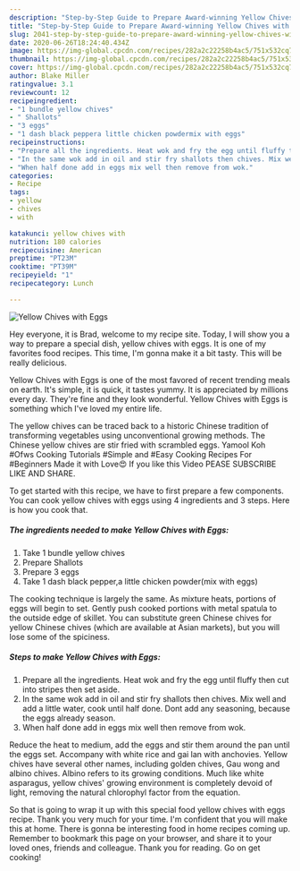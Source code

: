 ```yaml
---
description: "Step-by-Step Guide to Prepare Award-winning Yellow Chives with Eggs"
title: "Step-by-Step Guide to Prepare Award-winning Yellow Chives with Eggs"
slug: 2041-step-by-step-guide-to-prepare-award-winning-yellow-chives-with-eggs
date: 2020-06-26T18:24:40.434Z
image: https://img-global.cpcdn.com/recipes/282a2c22258b4ac5/751x532cq70/yellow-chives-with-eggs-recipe-main-photo.jpg
thumbnail: https://img-global.cpcdn.com/recipes/282a2c22258b4ac5/751x532cq70/yellow-chives-with-eggs-recipe-main-photo.jpg
cover: https://img-global.cpcdn.com/recipes/282a2c22258b4ac5/751x532cq70/yellow-chives-with-eggs-recipe-main-photo.jpg
author: Blake Miller
ratingvalue: 3.1
reviewcount: 12
recipeingredient:
- "1 bundle yellow chives"
- " Shallots"
- "3 eggs"
- "1 dash black peppera little chicken powdermix with eggs"
recipeinstructions:
- "Prepare all the ingredients. Heat wok and fry the egg until fluffy then cut into stripes then set aside."
- "In the same wok add in oil and stir fry shallots then chives. Mix well and add a little water, cook until half done. Dont add any seasoning, because the eggs already season."
- "When half done add in eggs mix well then remove from wok."
categories:
- Recipe
tags:
- yellow
- chives
- with

katakunci: yellow chives with 
nutrition: 180 calories
recipecuisine: American
preptime: "PT23M"
cooktime: "PT39M"
recipeyield: "1"
recipecategory: Lunch

---
```



![Yellow Chives with Eggs](https://img-global.cpcdn.com/recipes/282a2c22258b4ac5/751x532cq70/yellow-chives-with-eggs-recipe-main-photo.jpg)

Hey everyone, it is Brad, welcome to my recipe site. Today, I will show you a way to prepare a special dish, yellow chives with eggs. It is one of my favorites food recipes. This time, I'm gonna make it a bit tasty. This will be really delicious.

Yellow Chives with Eggs is one of the most favored of recent trending meals on earth. It's simple, it is quick, it tastes yummy. It is appreciated by millions every day. They're fine and they look wonderful. Yellow Chives with Eggs is something which I've loved my entire life.

The yellow chives can be traced back to a historic Chinese tradition of transforming vegetables using unconventional growing methods. The Chinese yellow chives are stir fried with scrambled eggs. Yamool Koh #Ofws Cooking Tutorials #Simple and #Easy Cooking Recipes For #Beginners Made it with Love😍 If you like this Video PEASE SUBSCRIBE LIKE AND SHARE.


To get started with this recipe, we have to first prepare a few components. You can cook yellow chives with eggs using 4 ingredients and 3 steps. Here is how you cook that.

<!--inarticleads1-->

##### The ingredients needed to make Yellow Chives with Eggs:

1. Take 1 bundle yellow chives
1. Prepare  Shallots
1. Prepare 3 eggs
1. Take 1 dash black pepper,a little chicken powder(mix with eggs)


The cooking technique is largely the same. As mixture heats, portions of eggs will begin to set. Gently push cooked portions with metal spatula to the outside edge of skillet. You can substitute green Chinese chives for yellow Chinese chives (which are available at Asian markets), but you will lose some of the spiciness. 

<!--inarticleads2-->

##### Steps to make Yellow Chives with Eggs:

1. Prepare all the ingredients. Heat wok and fry the egg until fluffy then cut into stripes then set aside.
1. In the same wok add in oil and stir fry shallots then chives. Mix well and add a little water, cook until half done. Dont add any seasoning, because the eggs already season.
1. When half done add in eggs mix well then remove from wok.


Reduce the heat to medium, add the eggs and stir them around the pan until the eggs set. Accompany with white rice and gai lan with anchovies. Yellow chives have several other names, including golden chives, Gau wong and albino chives. Albino refers to its growing conditions. Much like white asparagus, yellow chives&#39; growing environment is completely devoid of light, removing the natural chlorophyl factor from the equation. 

So that is going to wrap it up with this special food yellow chives with eggs recipe. Thank you very much for your time. I'm confident that you will make this at home. There is gonna be interesting food in home recipes coming up. Remember to bookmark this page on your browser, and share it to your loved ones, friends and colleague. Thank you for reading. Go on get cooking!
